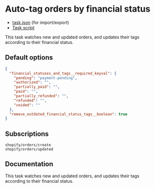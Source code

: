 # Auto-tag orders by financial status

* [task.json](../../tasks/auto-tag-orders-by-financial-status.json) (for import/export)
* [Task script](./script.liquid)

This task watches new and updated orders, and updates their tags according to their financial status.

## Default options

```json
{
  "financial_statuses_and_tags__required_keyval": {
    "pending": "payment-pending",
    "authorized": "",
    "partially_paid": "",
    "paid": "",
    "partially_refunded": "",
    "refunded": "",
    "voided": ""
  },
  "remove_outdated_financial_status_tags__boolean": true
}
```

## Subscriptions

```liquid
shopify/orders/create
shopify/orders/updated
```

## Documentation

This task watches new and updated orders, and updates their tags according to their financial status.
